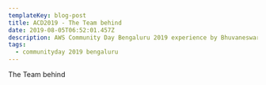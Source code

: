 ```yaml
---
templateKey: blog-post
title: ACD2019 - The Team behind
date: 2019-08-05T06:52:01.457Z
description: AWS Community Day Bengaluru 2019 experience by Bhuvaneswari Subramani
tags:
  - communityday 2019 bengaluru
---
```

The Team behind
